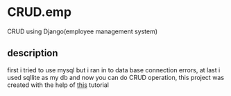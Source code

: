 # CRUD.emp
CRUD using Django(employee management system)
## description
first i tried to use mysql but i ran in to data base connection errors, at last i used sqllite as my db and now you can do CRUD operation, this project was created with the help of
[this](https://www.javatpoint.com/django-crud-application) tutorial
